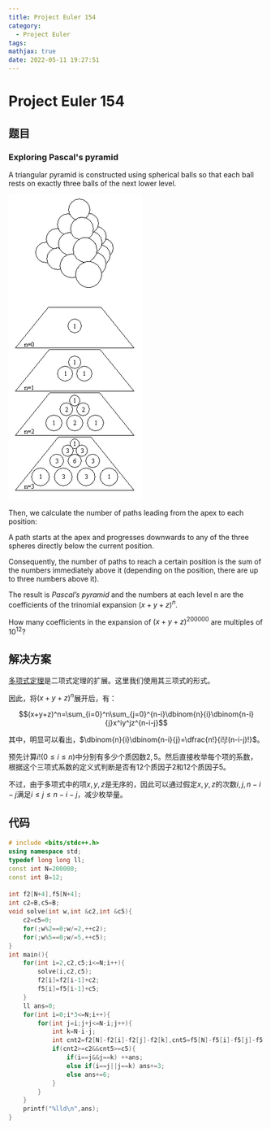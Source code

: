 ```yaml
---
title: Project Euler 154
category:
  - Project Euler
tags:
mathjax: true
date: 2022-05-11 19:27:51
---
```


<escape><!-- more --></escape>

# Project Euler 154

## 题目

### Exploring Pascal's pyramid

A triangular pyramid is constructed using spherical balls so that each ball rests on exactly three balls of the next lower level.

![](../images/p154_pyramid.png)

Then, we calculate the number of paths leading from the apex to each position:

A path starts at the apex and progresses downwards to any of the three spheres directly below the current position.

Consequently, the number of paths to reach a certain position is the sum of the numbers immediately above it (depending on the position, there are up to three numbers above it).

The result is *Pascal’s pyramid* and the numbers at each level n are the coefficients of the trinomial expansion  $(x + y + z)^n$.

How many coefficients in the expansion of $(x + y + z)^{200000}$ are multiples of $10^{12}$?

## 解决方案

[多项式定理](https://en.wikipedia.org/wiki/Multinomial_theorem)是二项式定理的扩展。这里我们使用其三项式的形式。

因此，将$(x+y+z)^n$展开后，有：

$$(x+y+z)^n=\sum_{i=0}^n\sum_{j=0}^{n-i}\dbinom{n}{i}\dbinom{n-i}{j}x^iy^jz^{n-i-j}$$

其中，明显可以看出，$\dbinom{n}{i}\dbinom{n-i}{j}=\dfrac{n!}{i!j!(n-i-j)!}$。

预先计算$i!(0\le i\le n)$中分别有多少个质因数$2,5$。然后直接枚举每个项的系数，根据这个三项式系数的定义式判断是否有$12$个质因子$2$和$12$个质因子$5$。

不过，由于多项式中的项$x,y,z$是无序的，因此可以通过假定$x,y,z$的次数$i,j,n-i-j$满足$i\le j\le n-i-j$，减少枚举量。

## 代码

```C++
# include <bits/stdc++.h>
using namespace std;
typedef long long ll;
const int N=200000;
const int B=12;

int f2[N+4],f5[N+4];
int c2=B,c5=B;
void solve(int w,int &c2,int &c5){
    c2=c5=0;
    for(;w%2==0;w/=2,++c2);
    for(;w%5==0;w/=5,++c5);
}
int main(){
    for(int i=2,c2,c5;i<=N;i++){
        solve(i,c2,c5);
        f2[i]=f2[i-1]+c2;
        f5[i]=f5[i-1]+c5;
    }
    ll ans=0;
    for(int i=0;i*3<=N;i++){
        for(int j=i;j+j<=N-i;j++){
            int k=N-i-j;
            int cnt2=f2[N]-f2[i]-f2[j]-f2[k],cnt5=f5[N]-f5[i]-f5[j]-f5[k];
            if(cnt2>=c2&&cnt5>=c5){
                if(i==j&&j==k) ++ans;
                else if(i==j||j==k) ans+=3;
                else ans+=6;
            }
        }
    }
    printf("%lld\n",ans);
}

```
